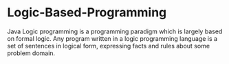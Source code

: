 # Logic-Based-Programming
Java
Logic programming is a programming paradigm which is largely based on formal logic. Any program written in a logic programming language is a set of sentences in logical form, expressing facts and rules about some problem domain.

